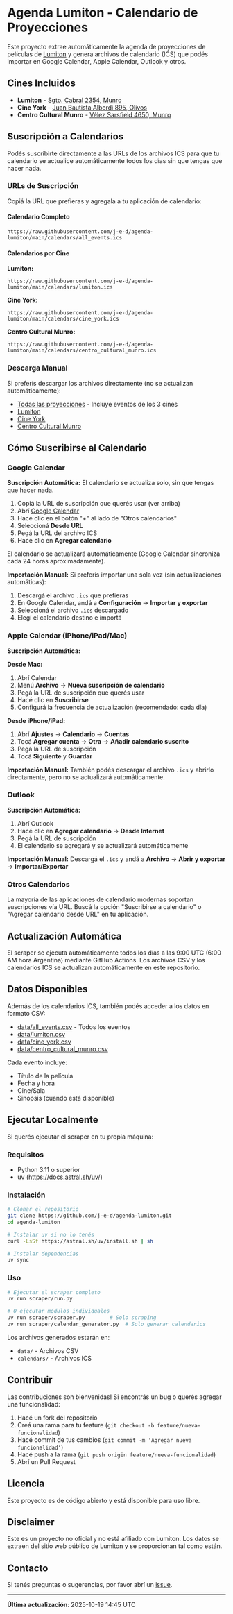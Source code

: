 # Agenda Lumiton - Calendario de Proyecciones

Este proyecto extrae automáticamente la agenda de proyecciones de películas de [Lumiton](https://lumiton.ar/agenda-presencial/) y genera archivos de calendario (ICS) que podés importar en Google Calendar, Apple Calendar, Outlook y otros.

## Cines Incluidos

- **Lumiton** - [Sgto. Cabral 2354, Munro](https://www.openstreetmap.org/search?query=Sargento%20Cabral%202354%2C%20Munro%2C%20Buenos%20Aires)
- **Cine York** - [Juan Bautista Alberdi 895, Olivos](https://www.openstreetmap.org/search?query=Juan%20Bautista%20Alberdi%20895%2C%20Olivos%2C%20Buenos%20Aires)
- **Centro Cultural Munro** - [Vélez Sarsfield 4650, Munro](https://www.openstreetmap.org/search?query=V%C3%A9lez%20Sarsfield%204650%2C%20Munro%2C%20Buenos%20Aires)

## Suscripción a Calendarios

Podés suscribirte directamente a las URLs de los archivos ICS para que tu calendario se actualice automáticamente todos los días sin que tengas que hacer nada.

### URLs de Suscripción

Copiá la URL que prefieras y agregala a tu aplicación de calendario:

#### Calendario Completo
```
https://raw.githubusercontent.com/j-e-d/agenda-lumiton/main/calendars/all_events.ics
```

#### Calendarios por Cine
**Lumiton:**
```
https://raw.githubusercontent.com/j-e-d/agenda-lumiton/main/calendars/lumiton.ics
```

**Cine York:**
```
https://raw.githubusercontent.com/j-e-d/agenda-lumiton/main/calendars/cine_york.ics
```

**Centro Cultural Munro:**
```
https://raw.githubusercontent.com/j-e-d/agenda-lumiton/main/calendars/centro_cultural_munro.ics
```

### Descarga Manual

Si preferís descargar los archivos directamente (no se actualizan automáticamente):

- [Todas las proyecciones](calendars/all_events.ics) - Incluye eventos de los 3 cines
- [Lumiton](calendars/lumiton.ics)
- [Cine York](calendars/cine_york.ics)
- [Centro Cultural Munro](calendars/centro_cultural_munro.ics)

## Cómo Suscribirse al Calendario

### Google Calendar

**Suscripción Automática:** El calendario se actualiza solo, sin que tengas que hacer nada.

1. Copiá la URL de suscripción que querés usar (ver arriba)
2. Abrí [Google Calendar](https://calendar.google.com/)
3. Hacé clic en el botón "+" al lado de "Otros calendarios"
4. Seleccioná **Desde URL**
5. Pegá la URL del archivo ICS
6. Hacé clic en **Agregar calendario**

El calendario se actualizará automáticamente (Google Calendar sincroniza cada 24 horas aproximadamente).

**Importación Manual:** Si preferís importar una sola vez (sin actualizaciones automáticas):

1. Descargá el archivo `.ics` que prefieras
2. En Google Calendar, andá a **Configuración** → **Importar y exportar**
3. Seleccioná el archivo `.ics` descargado
4. Elegí el calendario destino e importá

### Apple Calendar (iPhone/iPad/Mac)

**Suscripción Automática:**

**Desde Mac:**
1. Abrí Calendar
2. Menú **Archivo** → **Nueva suscripción de calendario**
3. Pegá la URL de suscripción que querés usar
4. Hacé clic en **Suscribirse**
5. Configurá la frecuencia de actualización (recomendado: cada día)

**Desde iPhone/iPad:**
1. Abrí **Ajustes** → **Calendario** → **Cuentas**
2. Tocá **Agregar cuenta** → **Otra** → **Añadir calendario suscrito**
3. Pegá la URL de suscripción
4. Tocá **Siguiente** y **Guardar**

**Importación Manual:** También podés descargar el archivo `.ics` y abrirlo directamente, pero no se actualizará automáticamente.

### Outlook

**Suscripción Automática:**
1. Abrí Outlook
2. Hacé clic en **Agregar calendario** → **Desde Internet**
3. Pegá la URL de suscripción
4. El calendario se agregará y se actualizará automáticamente

**Importación Manual:** Descargá el `.ics` y andá a **Archivo** → **Abrir y exportar** → **Importar/Exportar**

### Otros Calendarios

La mayoría de las aplicaciones de calendario modernas soportan suscripciones vía URL. Buscá la opción "Suscribirse a calendario" o "Agregar calendario desde URL" en tu aplicación.

## Actualización Automática

El scraper se ejecuta automáticamente todos los días a las 9:00 UTC (6:00 AM hora Argentina) mediante GitHub Actions. Los archivos CSV y los calendarios ICS se actualizan automáticamente en este repositorio.

## Datos Disponibles

Además de los calendarios ICS, también podés acceder a los datos en formato CSV:

- [data/all_events.csv](data/all_events.csv) - Todos los eventos
- [data/lumiton.csv](data/lumiton.csv)
- [data/cine_york.csv](data/cine_york.csv)
- [data/centro_cultural_munro.csv](data/centro_cultural_munro.csv)

Cada evento incluye:
- Título de la película
- Fecha y hora
- Cine/Sala
- Sinopsis (cuando está disponible)

## Ejecutar Localmente

Si querés ejecutar el scraper en tu propia máquina:

### Requisitos
- Python 3.11 o superior
- uv (https://docs.astral.sh/uv/)

### Instalación

```bash
# Clonar el repositorio
git clone https://github.com/j-e-d/agenda-lumiton.git
cd agenda-lumiton

# Instalar uv si no lo tenés
curl -LsSf https://astral.sh/uv/install.sh | sh

# Instalar dependencias
uv sync
```

### Uso

```bash
# Ejecutar el scraper completo
uv run scraper/run.py

# O ejecutar módulos individuales
uv run scraper/scraper.py        # Solo scraping
uv run scraper/calendar_generator.py  # Solo generar calendarios
```

Los archivos generados estarán en:
- `data/` - Archivos CSV
- `calendars/` - Archivos ICS

## Contribuir

Las contribuciones son bienvenidas! Si encontrás un bug o querés agregar una funcionalidad:

1. Hacé un fork del repositorio
2. Creá una rama para tu feature (`git checkout -b feature/nueva-funcionalidad`)
3. Hacé commit de tus cambios (`git commit -m 'Agregar nueva funcionalidad'`)
4. Hacé push a la rama (`git push origin feature/nueva-funcionalidad`)
5. Abrí un Pull Request

## Licencia

Este proyecto es de código abierto y está disponible para uso libre.

## Disclaimer

Este es un proyecto no oficial y no está afiliado con Lumiton. Los datos se extraen del sitio web público de Lumiton y se proporcionan tal como están.

## Contacto

Si tenés preguntas o sugerencias, por favor abrí un [issue](https://github.com/j-e-d/agenda-lumiton/issues).

---

**Última actualización**: 2025-10-19 14:45 UTC
